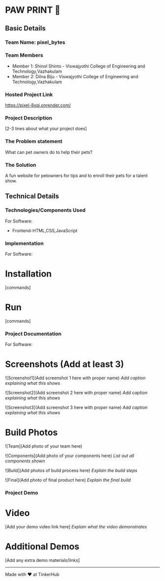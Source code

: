 # PAW PRINT 🐾


## Basic Details
### Team Name: pixel_bytes


### Team Members
- Member 1: Shinol Shinto - Viswajyothi College of Engineering and Technology,Vazhakulam
- Member 2: Dilna Biju - Viswajyothi College of Engineering and Technology,Vazhakulam

### Hosted Project Link
https://pixel-8xqj.onrender.com/

### Project Description
[2-3 lines about what your project does]

### The Problem statement
What can pet owners do to help their pets?

### The Solution
A fun website for petowners for tips and to enroll their pets for a talent show.

## Technical Details
### Technologies/Components Used
For Software:
- Frontend-HTML,CSS,JavaScript

### Implementation
For Software:
# Installation
[commands]

# Run
[commands]

### Project Documentation
For Software:

# Screenshots (Add at least 3)
![Screenshot1](Add screenshot 1 here with proper name)
*Add caption explaining what this shows*

![Screenshot2](Add screenshot 2 here with proper name)
*Add caption explaining what this shows*

![Screenshot3](Add screenshot 3 here with proper name)
*Add caption explaining what this shows*


# Build Photos
![Team](Add photo of your team here)


![Components](Add photo of your components here)
*List out all components shown*

![Build](Add photos of build process here)
*Explain the build steps*

![Final](Add photo of final product here)
*Explain the final build*

### Project Demo
# Video
[Add your demo video link here]
*Explain what the video demonstrates*

# Additional Demos
[Add any extra demo materials/links]


---
Made with ❤️ at TinkerHub
